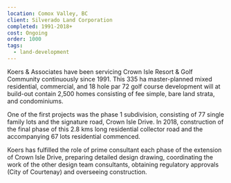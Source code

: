```yaml
---
location: Comox Valley, BC
client: Silverado Land Corporation
completed: 1991-2018+
cost: Ongoing
order: 1000
tags:
  - land-development
---
```

Koers & Associates have been servicing Crown Isle Resort & Golf Community continuously since 1991.  This 335 ha master-planned mixed residential, commercial, and 18 hole par 72 golf course development will at build-out contain 2,500 homes consisting of fee simple, bare land strata, and condominiums.

One of the first projects was the phase 1 subdivision, consisting of 77 single family lots and the signature road, Crown Isle Drive.  In 2018, construction of the final phase of this 2.8 kms long residential collector road and the accompanying 67 lots residential commenced.

Koers has fulfilled the role of prime consultant each phase of the extension of Crown Isle Drive, preparing detailed design drawing, coordinating the work of the other design team consultants, obtaining regulatory approvals (City of Courtenay)  and overseeing construction.
